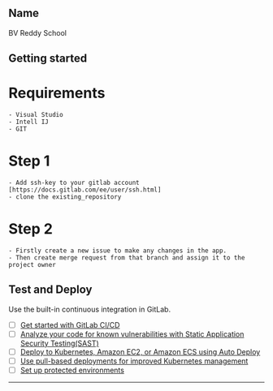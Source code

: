 ## Name
BV Reddy School

## Getting started

# Requirements
    - Visual Studio
    - Intell IJ
    - GIT

# Step 1
    - Add ssh-key to your gitlab account [https://docs.gitlab.com/ee/user/ssh.html]
    - clone the existing_repository

# Step 2
    - Firstly create a new issue to make any changes in the app.
    - Then create merge request from that branch and assign it to the project owner

## Test and Deploy

Use the built-in continuous integration in GitLab.

- [ ] [Get started with GitLab CI/CD](https://docs.gitlab.com/ee/ci/quick_start/index.html)
- [ ] [Analyze your code for known vulnerabilities with Static Application Security Testing(SAST)](https://docs.gitlab.com/ee/user/application_security/sast/)
- [ ] [Deploy to Kubernetes, Amazon EC2, or Amazon ECS using Auto Deploy](https://docs.gitlab.com/ee/topics/autodevops/requirements.html)
- [ ] [Use pull-based deployments for improved Kubernetes management](https://docs.gitlab.com/ee/user/clusters/agent/)
- [ ] [Set up protected environments](https://docs.gitlab.com/ee/ci/environments/protected_environments.html)

***
